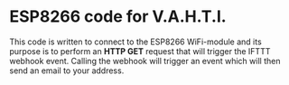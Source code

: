 # ESP8266 code for V.A.H.T.I.

This code is written to connect to the ESP8266 WiFi-module and its purpose is to perform an **HTTP GET** request that will trigger the IFTTT webhook event. Calling the webhook will trigger an event which will then send an email to your address.



